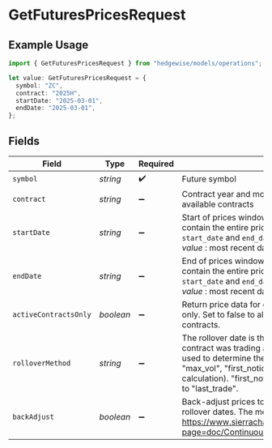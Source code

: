# GetFuturesPricesRequest

## Example Usage

```typescript
import { GetFuturesPricesRequest } from "hedgewise/models/operations";

let value: GetFuturesPricesRequest = {
  symbol: "ZC",
  contract: "2025H",
  startDate: "2025-03-01",
  endDate: "2025-03-01",
};
```

## Fields

| Field                                                                                                                                                                                                                                                                                                                                                                                                                                                                          | Type                                                                                                                                                                                                                                                                                                                                                                                                                                                                           | Required                                                                                                                                                                                                                                                                                                                                                                                                                                                                       | Description                                                                                                                                                                                                                                                                                                                                                                                                                                                                    | Example                                                                                                                                                                                                                                                                                                                                                                                                                                                                        |
| ------------------------------------------------------------------------------------------------------------------------------------------------------------------------------------------------------------------------------------------------------------------------------------------------------------------------------------------------------------------------------------------------------------------------------------------------------------------------------ | ------------------------------------------------------------------------------------------------------------------------------------------------------------------------------------------------------------------------------------------------------------------------------------------------------------------------------------------------------------------------------------------------------------------------------------------------------------------------------ | ------------------------------------------------------------------------------------------------------------------------------------------------------------------------------------------------------------------------------------------------------------------------------------------------------------------------------------------------------------------------------------------------------------------------------------------------------------------------------ | ------------------------------------------------------------------------------------------------------------------------------------------------------------------------------------------------------------------------------------------------------------------------------------------------------------------------------------------------------------------------------------------------------------------------------------------------------------------------------ | ------------------------------------------------------------------------------------------------------------------------------------------------------------------------------------------------------------------------------------------------------------------------------------------------------------------------------------------------------------------------------------------------------------------------------------------------------------------------------ |
| `symbol`                                                                                                                                                                                                                                                                                                                                                                                                                                                                       | *string*                                                                                                                                                                                                                                                                                                                                                                                                                                                                       | :heavy_check_mark:                                                                                                                                                                                                                                                                                                                                                                                                                                                             | Future symbol                                                                                                                                                                                                                                                                                                                                                                                                                                                                  | ZC                                                                                                                                                                                                                                                                                                                                                                                                                                                                             |
| `contract`                                                                                                                                                                                                                                                                                                                                                                                                                                                                     | *string*                                                                                                                                                                                                                                                                                                                                                                                                                                                                       | :heavy_minus_sign:                                                                                                                                                                                                                                                                                                                                                                                                                                                             | Contract year and month. _Default value_ : All<br/>                available contracts                                                                                                                                                                                                                                                                                                                                                                                         | 2025H                                                                                                                                                                                                                                                                                                                                                                                                                                                                          |
| `startDate`                                                                                                                                                                                                                                                                                                                                                                                                                                                                    | *string*                                                                                                                                                                                                                                                                                                                                                                                                                                                                       | :heavy_minus_sign:                                                                                                                                                                                                                                                                                                                                                                                                                                                             | Start of prices window (YYYY-MM-DD). The returned object will<br/>                contain the entire price history for every contract that traded between<br/>                `start_date` and `end_date`. Ignored if `contract` is specified. _Default<br/>                value_ : most recent date with prices                                                                                                                                                              | 2025-03-01                                                                                                                                                                                                                                                                                                                                                                                                                                                                     |
| `endDate`                                                                                                                                                                                                                                                                                                                                                                                                                                                                      | *string*                                                                                                                                                                                                                                                                                                                                                                                                                                                                       | :heavy_minus_sign:                                                                                                                                                                                                                                                                                                                                                                                                                                                             | End of prices window (YYYY-MM-DD). The returned object will<br/>                contain the entire price history for every contract that traded between<br/>                `start_date` and `end_date`. Ignored if `contract` is specified. _Default<br/>                value_ : most recent date with prices                                                                                                                                                                | 2025-03-01                                                                                                                                                                                                                                                                                                                                                                                                                                                                     |
| `activeContractsOnly`                                                                                                                                                                                                                                                                                                                                                                                                                                                          | *boolean*                                                                                                                                                                                                                                                                                                                                                                                                                                                                      | :heavy_minus_sign:                                                                                                                                                                                                                                                                                                                                                                                                                                                             | Return price data for currently active contracts<br/>                only. Set to false to also retrieve price data from expired<br/>                contracts.                                                                                                                                                                                                                                                                                                                |                                                                                                                                                                                                                                                                                                                                                                                                                                                                                |
| `rolloverMethod`                                                                                                                                                                                                                                                                                                                                                                                                                                                               | *string*                                                                                                                                                                                                                                                                                                                                                                                                                                                                       | :heavy_minus_sign:                                                                                                                                                                                                                                                                                                                                                                                                                                                             | The rollover date is the most recent date for which a given<br/>                contract was trading as the front month. This parameter specifies the method<br/>                used to determine the rollover date for contracts. Must be one of "hist_vol",<br/>                "max_vol", "first_notice", or "last_trade" (or left blank for no rollover<br/>                calculation). "first_notice" not available for all commodities, and defaults<br/>                to "last_trade". | hist_vol                                                                                                                                                                                                                                                                                                                                                                                                                                                                       |
| `backAdjust`                                                                                                                                                                                                                                                                                                                                                                                                                                                                   | *boolean*                                                                                                                                                                                                                                                                                                                                                                                                                                                                      | :heavy_minus_sign:                                                                                                                                                                                                                                                                                                                                                                                                                                                             | Back-adjust prices to account for calendar spread at contract<br/>            rollover dates. The method used is described here:<br/>            https://www.sierrachart.com/index.php?page=doc/ContinuousFuturesContractCharts.html#ContinuousFuturesContractDateRuleRolloverBackAdjusted                                                                                                                                                                                     |                                                                                                                                                                                                                                                                                                                                                                                                                                                                                |